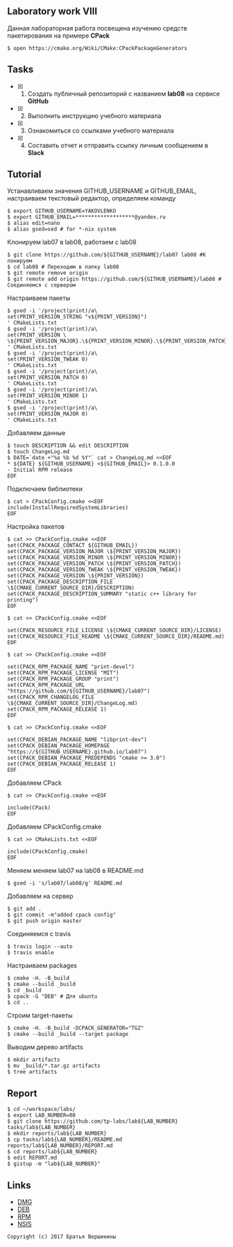## Laboratory work VIII

Данная лабораторная работа посвещена изучению средств пакетирования на примере **CPack**

```ShellSession
$ open https://cmake.org/Wiki/CMake:CPackPackageGenerators
```

## Tasks

- [X] 1. Создать публичный репозиторий с названием **lab08** на сервисе **GitHub**
- [X] 2. Выполнить инструкцию учебного материала
- [X] 3. Ознакомиться со ссылками учебного материала
- [X] 4. Составить отчет и отправить ссылку личным сообщением в **Slack**

## Tutorial
Устанавливаем значения GITHUB_USERNAME и GITHUB_EMAIL, настраиваем текстовый редактор, определяем команду
```ShellSession
$ export GITHUB_USERNAME=YAKOVLENKO
$ export GITHUB_EMAIL=*******************@yandex.ru
$ alias edit=nano
$ alias gsed=sed # for *-nix system
```
Клонируем lab07 в lab08, работаем с lab08
```ShellSession
$ git clone https://github.com/${GITHUB_USERNAME}/lab07 lab08 #К лонируем
$ cd lab08 # Переходим в папку lab08
$ git remote remove origin
$ git remote add origin https://github.com/${GITHUB_USERNAME}/lab08 # Соединяемся с сервером
```
Настраиваем пакеты
```ShellSession
$ gsed -i '/project(print)/a\
set(PRINT_VERSION_STRING "v${PRINT_VERSION}")
' CMakeLists.txt
$ gsed -i '/project(print)/a\
set(PRINT_VERSION \
\${PRINT_VERSION_MAJOR}.\${PRINT_VERSION_MINOR}.\${PRINT_VERSION_PATCH}.\${PRINT_VERSION_TWEAK})
' CMakeLists.txt
$ gsed -i '/project(print)/a\
set(PRINT_VERSION_TWEAK 0)
' CMakeLists.txt
$ gsed -i '/project(print)/a\
set(PRINT_VERSION_PATCH 0)
' CMakeLists.txt
$ gsed -i '/project(print)/a\ 
set(PRINT_VERSION_MINOR 1)
' CMakeLists.txt
$ gsed -i '/project(print)/a\ 
set(PRINT_VERSION_MAJOR 0)
' CMakeLists.txt
```
Добавляем данные
```ShellSession
$ touch DESCRIPTION && edit DESCRIPTION
$ touch ChangeLog.md
$ DATE=`date +"%a %b %d %Y"` cat > ChangeLog.md <<EOF
* ${DATE} ${GITHUB_USERNAME} <${GITHUB_EMAIL}> 0.1.0.0
- Initial RPM release
EOF
```
Подключаем библиотеки
```ShellSession
$ cat > CPackConfig.cmake <<EOF
include(InstallRequiredSystemLibraries)
EOF
```
Настройка пакетов
```ShellSession
$ cat >> CPackConfig.cmake <<EOF
set(CPACK_PACKAGE_CONTACT ${GITHUB_EMAIL})
set(CPACK_PACKAGE_VERSION_MAJOR \${PRINT_VERSION_MAJOR})
set(CPACK_PACKAGE_VERSION_MINOR \${PRINT_VERSION_MINOR})
set(CPACK_PACKAGE_VERSION_PATCH \${PRINT_VERSION_PATCH})
set(CPACK_PACKAGE_VERSION_TWEAK \${PRINT_VERSION_TWEAK})
set(CPACK_PACKAGE_VERSION \${PRINT_VERSION})
set(CPACK_PACKAGE_DESCRIPTION_FILE \${CMAKE_CURRENT_SOURCE_DIR}/DESCRIPTION)
set(CPACK_PACKAGE_DESCRIPTION_SUMMARY "static c++ library for printing")
EOF
```

```ShellSession
$ cat >> CPackConfig.cmake <<EOF

set(CPACK_RESOURCE_FILE_LICENSE \${CMAKE_CURRENT_SOURCE_DIR}/LICENSE)
set(CPACK_RESOURCE_FILE_README \${CMAKE_CURRENT_SOURCE_DIR}/README.md)
EOF
```

```ShellSession
$ cat >> CPackConfig.cmake <<EOF

set(CPACK_RPM_PACKAGE_NAME "print-devel")
set(CPACK_RPM_PACKAGE_LICENSE "MIT")
set(CPACK_RPM_PACKAGE_GROUP "print")
set(CPACK_RPM_PACKAGE_URL "https://github.com/${GITHUB_USERNAME}/lab07")
set(CPACK_RPM_CHANGELOG_FILE \${CMAKE_CURRENT_SOURCE_DIR}/ChangeLog.md)
set(CPACK_RPM_PACKAGE_RELEASE 1)
EOF
```

```ShellSession
$ cat >> CPackConfig.cmake <<EOF

set(CPACK_DEBIAN_PACKAGE_NAME "libprint-dev")
set(CPACK_DEBIAN_PACKAGE_HOMEPAGE "https://${GITHUB_USERNAME}.github.io/lab07")
set(CPACK_DEBIAN_PACKAGE_PREDEPENDS "cmake >= 3.0")
set(CPACK_DEBIAN_PACKAGE_RELEASE 1)
EOF
```
Добавляем CPack
```ShellSession
$ cat >> CPackConfig.cmake <<EOF

include(CPack)
EOF
```
Добавляем CPackConfig.cmake
```ShellSession
$ cat >> CMakeLists.txt <<EOF

include(CPackConfig.cmake)
EOF
```
Меняем меняем lab07 на lab08 в README.md
```ShellSession
$ gsed -i 's/lab07/lab08/g' README.md
```
Добавляем на сервер
```ShellSession
$ git add .
$ git commit -m"added cpack config"
$ git push origin master
```
Соединяемся с travis
```ShellSession
$ travis login --auto
$ travis enable
```
Настраиваем packages
```ShellSession
$ cmake -H. -B_build
$ cmake --build _build
$ cd _build
$ cpack -G "DEB" # Для ubuntu
$ cd ..
```
Строим target-пакеты
```ShellSession
$ cmake -H. -B_build -DCPACK_GENERATOR="TGZ"
$ cmake --build _build --target package
```
Выводим дерево artifacts
```ShellSession
$ mkdir artifacts
$ mv _build/*.tar.gz artifacts
$ tree artifacts
```

## Report

```ShellSession
$ cd ~/workspace/labs/
$ export LAB_NUMBER=08
$ git clone https://github.com/tp-labs/lab${LAB_NUMBER} tasks/lab${LAB_NUMBER}
$ mkdir reports/lab${LAB_NUMBER}
$ cp tasks/lab${LAB_NUMBER}/README.md reports/lab${LAB_NUMBER}/REPORT.md
$ cd reports/lab${LAB_NUMBER}
$ edit REPORT.md
$ gistup -m "lab${LAB_NUMBER}"
```

## Links

- [DMG](https://cmake.org/cmake/help/latest/module/CPackDMG.html)
- [DEB](https://cmake.org/cmake/help/latest/module/CPackDeb.html)
- [RPM](https://cmake.org/cmake/help/latest/module/CPackRPM.html)
- [NSIS](https://cmake.org/cmake/help/latest/module/CPackNSIS.html)

```
Copyright (c) 2017 Братья Вершинины
```
